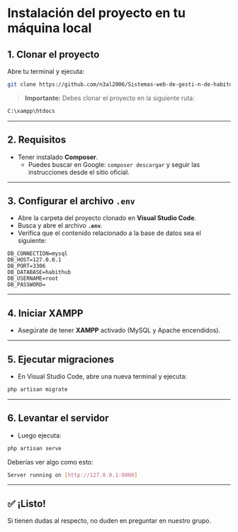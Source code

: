 # Instalación del proyecto en tu máquina local

## 1. Clonar el proyecto

Abre tu terminal y ejecuta:

```bash
git clone https://github.com/n3al2006/Sistemas-web-de-gesti-n-de-habitos-saludables.git
```

> **Importante:** Debes clonar el proyecto en la siguiente ruta:

```bash
C:\xampp\htdocs
```

---

## 2. Requisitos

- Tener instalado **Composer**.
  - Puedes buscar en Google: `composer descargar` y seguir las instrucciones desde el sitio oficial.

---

## 3. Configurar el archivo `.env`

- Abre la carpeta del proyecto clonado en **Visual Studio Code**.
- Busca y abre el archivo **`.env`**.
- Verifica que el contenido relacionado a la base de datos sea el siguiente:

```env
DB_CONNECTION=mysql  
DB_HOST=127.0.0.1  
DB_PORT=3306  
DB_DATABASE=habithub  
DB_USERNAME=root  
DB_PASSWORD=
```

---

## 4. Iniciar XAMPP

- Asegúrate de tener **XAMPP** activado (MySQL y Apache encendidos).

---

## 5. Ejecutar migraciones

- En Visual Studio Code, abre una nueva terminal y ejecuta:

```bash
php artisan migrate
```

---

## 6. Levantar el servidor

- Luego ejecuta:

```bash
php artisan serve
```

Deberías ver algo como esto:

```bash
Server running on [http://127.0.0.1:8000]
```

---

## ✅ ¡Listo!

Si tienen dudas al respecto, no duden en preguntar en nuestro grupo.
